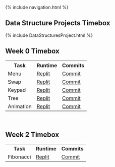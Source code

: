{% include navigation.html %}

## Data Structure Projects Timebox

{% include DataStructuresProject.html %}
<br>

## Week 0 Timebox
<table>
   <tr>
    <th>Task</th>
    <th>Runtime</th>
    <th>Commits</th>
   </tr>

 <tr>
    <td>Menu</td>
    <td><a href="https://replit.com/@kiannp44/Menu?v=1"> Replit</a></td>
    <td><a href="https://github.com/kiannp44/kianpcsp/commit/77ba143c1171dc7ab37c71b1ad98674093ecf90a">Commit</a></td>
   </tr>

<tr>
    <td>Swap</td>
    <td><a href="https://replit.com/@kiannp44/Swap?v=1"> Replit</a></td>
    <td><a href="https://github.com/kiannp44/kianpcsp/commit/bfdec741688ec8c8234029014ddf67206bfd00e3">Commit</a></td>
   </tr>

<tr>
    <td>Keypad</td>
    <td><a href="https://replit.com/@kiannp44/Keypad?v=1"> Replit</a></td>
    <td><a href="https://github.com/kiannp44/kianpcsp/commit/eed83cba75dfbbf43d7ff4730df8d69dadbee3a5">Commit</a></td>
   </tr>

<tr>
    <td>Tree</td>
    <td><a href="https://replit.com/@kiannp44/Christmas-Tree?v=1"> Replit</a></td>
    <td><a href="https://github.com/kiannp44/kianpcsp/commit/7d203c69bfd2a6c613017a991ce6505bd512a233">Commit</a></td>
   </tr>

<tr>
    <td>Animation</td>
    <td><a href="https://replit.com/@kiannp44/Boat-Animation?v=1"> Replit</a></td>
    <td><a href="https://github.com/kiannp44/kianpcsp/commit/1ffc8246f5c2525419600d81f8158dbaf2b21372">Commit</a></td>
   </tr>
</table>
<br>

## Week 2 Timebox

<table>
   <tr>
    <th>Task</th>
    <th>Runtime</th>
    <th>Commits</th>
   </tr>
    <tr>
    <td>Fibonacci</td>
    <td><a href="https://replit.com/@kiannp44/Fibonacci?v=1"> Replit</a></td>
    <td><a href="https://github.com/kiannp44/kianpcsp/commit/8de0bc06a5ae400270c805e982894269aacae525">Commit</a></td>
   </tr>
</table>




